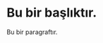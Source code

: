 <!DOCTYPE html>
<html>
<head>
<title> hello wwrold </title>
</head>
<body>

<h1>Bu bir başlıktır.</h1>
<p>Bu bir paragraftır.</p>

</body>
</html>
